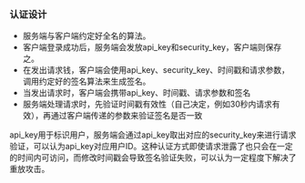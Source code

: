 ### 认证设计
- 服务端与客户端约定好全名的算法。
- 客户端登录成功后，服务端会发放api_key和security_key，客户端则保存之。
- 在发出请求钱，客户端会使用api_key、security_key、时间戳和请求参数，调用约定好的签名算法来生成签名。
- 当发出请求时，客户端会携带api_key、时间戳、请求参数和签名
- 服务端处理请求时，先验证时间戳有效性（自己决定，例如30秒内请求有效），再通过客户端传递的参数来验证签名是否一致

api_key用于标识用户，服务端会通过api_key取出对应的security_key来进行请求验证，可以认为api_key对应用户ID。这种认证方式即使请求泄露了也只会在一定的时间内可访问，而修改时间戳会导致签名验证失败，可以认为一定程度下解决了重放攻击。